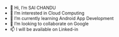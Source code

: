 - 👋 Hi, I’m SAI CHANDU
- 👀 I’m interested in Cloud Computing 
- 🌱 I’m currently learning Android App Development
- 💞️ I’m looking to collaborate on Google
- 📫 I will be available on Linked-in

<!---
saic89010/saic89010 is a ✨ special ✨ repository because its `README.md` (this file) appears on your GitHub profile.
You can click the Preview link to take a look at your changes.
--->
